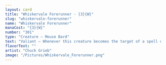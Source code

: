 ```yaml
---
layout: card
title: "Whiskervale Forerunner - {3}{W}"
slug: "whiskervale-forerunner"
name: "Whiskervale Forerunner"
manaCost: "{3}{W}"
number: "301"
type: "Creature — Mouse Bard"
text: "Valiant — Whenever this creature becomes the target of a spell or ability you control for the first time each turn, look at the top five cards of your library. You may reveal a creature card with mana value 3 or less from among them. You may put it onto the battlefield if it's your turn. If you don't put it onto the battlefield, put it into your hand. Put the rest on the bottom of your library in a random order."
flavorText: ""
artist: "Chuck Grieb"
image: "/Pictures/Whiskervale_Forerunner.png"
---
```


